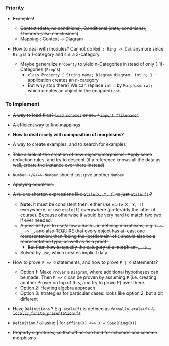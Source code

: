 ### Priority

- ~~Examples!~~
  - ~~Context (data, no conditions), Conditional (data, conditions), Theorem (also conclusions)~~
  - ~~Mapping : Context -> Diagram~~
  





- How to deal with modules? Cannot do `Mod : Ring -> Cat` anymore since `Ring` is a 1-category and `Cat` a 2-category.
  - Maybe generalize `Property` to yield n-Categories instead of only (-1)-Categories (`Prop`'s)
    - `class Property { String name; Diagram diagram; int n; }` -- application creates an $n$-category
    - But why stop there? We can replace `int n` by `Morphism cat;` which creates an object in the (mapped) `cat`.



### To Implement

- ~~A way to load files? `load schemes` or so.. / `import "filename"`~~
- ~~A efficient way to find mappings~~
- **How to deal nicely with composition of morphisms?**
- A way to create examples, and to search for examples
- ~~Take a look at the creation of new objects/morphisms. Apply some reduction rules, and try to descent (if a reference knows all the data as well, create the instance over there instead)~~

- ~~`Number +/&/=> Number` should just give another `Number`~~

- ~~Applying equalities.~~

- ~~A rule to shorten expressions like `etale(X, Y, f)` to just `etale(f)` ?~~
  - **Note:** it must be consistent then: either use `etale(X, Y, f)` everywhere, or use `etale(f)` everywhere (preferably the latter of course). Because otherwise it would be very hard to match two two if ever needed.
  - ~~A possibility is to use/allow a dash `_` in defining morphisms, e.g. `f : _ -> _​`, and also REQUIRE that every object has at least one representation: then 'being the (co)domain' of `f` should also be a representation type, as well as 'is a proof'.~~
    - ~~But then how to specify the category of a morphism `_ -> _`~~
  - Solved by `use`, which creates implicit data



- How to prove `P => Q` statements, and how to prove `P | Q` statements?
  - Option 1: Make `Prover` a `Diagram`, where additional hypotheses can be made. Then `P => Q` can be proven by assuming `P` (i.e. creating another Prover on top of this, and try to prove P) over there.
  - Option 2: Heyting algebra approach
  - Option 3: strategies for particular cases: looks like option 2, but a bit different



- ~~Have `Definitions` ? E.g. `etale(f)` is defined as `formally_etale(f) & locally_finite_presentation(f)`~~

- ~~`Definition` / aliasing | for `affine(X) <=> X = Spec(Ring(X))`~~
- ~~Property signatures, so that affine can hold for schemes and scheme morphisms~~

